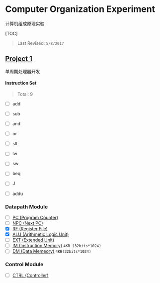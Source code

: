 # Computer Organization Experiment

计算机组成原理实验

[TOC]

> Last Revised: `5/8/2017`

## [Project 1](Project_1/)

单周期处理器开发

#### Instruction Set

> Total: 9

- [ ] add
- [ ] sub
- [ ] and
- [ ] or
- [ ] slt
- [ ] lw
- [ ] sw
- [ ] beq
- [ ] J
- [ ] addu


### Datapath Module

- [ ] [PC (Program Counter)](Project_1/pc.v)
- [ ] [NPC (Next PC)](Project_1/npc.v)
- [x] [RF (Register File)](Project_1/rf.v)
- [x] [ALU (Arithmetic Logic Unit)](Project_1/alu.v)
- [ ] [EXT (Extended Unit)](Project_1/ext.v)
- [ ] [IM (Instruction Memory)](Project_1/im.v) `4KB (32bits*1024)`
- [ ] [DM (Data Memeory)](Project_1/dm.v) `4KB(32bits*1024)`

### Control Module

- [ ] [CTRL (Controller)](Project_1/ctrl.v)
